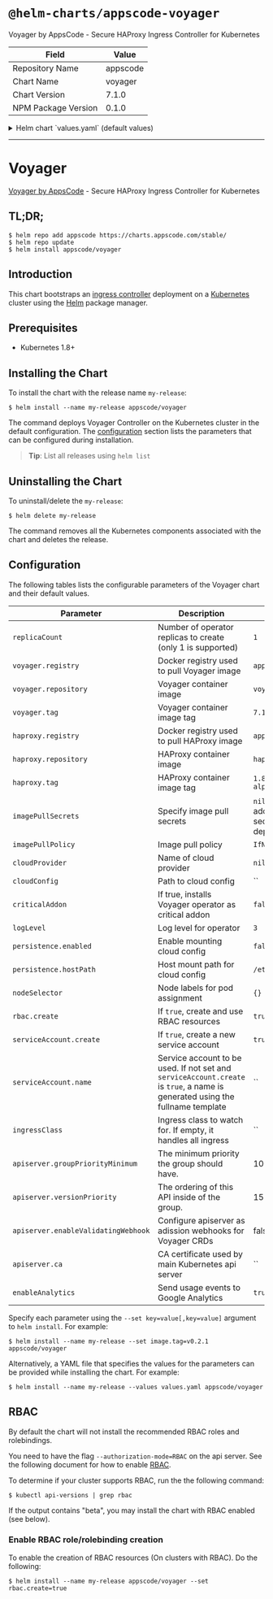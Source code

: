 # `@helm-charts/appscode-voyager`

Voyager by AppsCode - Secure HAProxy Ingress Controller for Kubernetes

| Field               | Value    |
| ------------------- | -------- |
| Repository Name     | appscode |
| Chart Name          | voyager  |
| Chart Version       | 7.1.0    |
| NPM Package Version | 0.1.0    |

<details>

<summary>Helm chart `values.yaml` (default values)</summary>

```yaml
##
## Voyager chart configuration
##
replicaCount: 1
# Docker registry containing Voyager & HAProxy images
voyager:
  registry: appscode
  repository: voyager
  tag: 7.1.0
haproxy:
  registry: appscode
  repository: haproxy
  tag: 1.8.9-7.1.0-alpine
## Optionally specify an array of imagePullSecrets.
## Secrets must be manually created in the namespace.
## ref: https://kubernetes.io/docs/concepts/containers/images/#specifying-imagepullsecrets-on-a-pod
##
# imagePullSecrets:
#   - name: myRegistryKeySecretName
## Specify a imagePullPolicy
## ref: http://kubernetes.io/docs/user-guide/images/#pre-pulling-images
##
imagePullPolicy: IfNotPresent
## Use cloud provider here.
cloudProvider:
## The path to the cloud provider configuration file. Empty string for no configuration file.
## ie. for azure use /etc/kubernetes/azure.json
cloudConfig: ''
## Installs voyager operator as critical addon
## https://kubernetes.io/docs/tasks/administer-cluster/guaranteed-scheduling-critical-addon-pods/
criticalAddon: false
## Log level for voyager
logLevel: 3
persistence:
  enabled: false
  hostPath: /etc/kubernetes

## Node labels for pod assignment
## Ref: https://kubernetes.io/docs/user-guide/node-selection/
##
nodeSelector: {}

## Install Default RBAC roles and bindings
rbac:
  # Specifies whether RBAC resources should be created
  create: true

serviceAccount:
  # Specifies whether a ServiceAccount should be created
  create: true
  # The name of the ServiceAccount to use.
  # If not set and create is true, a name is generated using the fullname template
  name:

# this flag can be set to 'voyager' to handle only ingress
# with annotation kubernetes.io/ingress.class=voyager.
ingressClass:

apiserver:
  # groupPriorityMinimum is the minimum priority the group should have. Please see
  # https://github.com/kubernetes/kube-aggregator/blob/release-1.9/pkg/apis/apiregistration/v1beta1/types.go#L58-L64
  # for more information on proper values of this field.
  groupPriorityMinimum: 10000
  # versionPriority is the ordering of this API inside of the group. Please see
  # https://github.com/kubernetes/kube-aggregator/blob/release-1.9/pkg/apis/apiregistration/v1beta1/types.go#L66-L70
  # for more information on proper values of this field
  versionPriority: 15
  # enableValidatingWebhook is used to configure apiserver as ValidationWebhook for Voyager CRDs
  enableValidatingWebhook: false
  # CA certificate used by main Kubernetes api server
  ca:

# Send usage events to Google Analytics
enableAnalytics: true
```

</details>

---

# Voyager

[Voyager by AppsCode](https://github.com/appscode/voyager) - Secure HAProxy Ingress Controller for Kubernetes

## TL;DR;

```console
$ helm repo add appscode https://charts.appscode.com/stable/
$ helm repo update
$ helm install appscode/voyager
```

## Introduction

This chart bootstraps an [ingress controller](https://github.com/appscode/voyager) deployment on a [Kubernetes](http://kubernetes.io) cluster using the [Helm](https://helm.sh) package manager.

## Prerequisites

- Kubernetes 1.8+

## Installing the Chart

To install the chart with the release name `my-release`:

```console
$ helm install --name my-release appscode/voyager
```

The command deploys Voyager Controller on the Kubernetes cluster in the default configuration. The [configuration](#configuration) section lists the parameters that can be configured during installation.

> **Tip**: List all releases using `helm list`

## Uninstalling the Chart

To uninstall/delete the `my-release`:

```console
$ helm delete my-release
```

The command removes all the Kubernetes components associated with the chart and deletes the release.

## Configuration

The following tables lists the configurable parameters of the Voyager chart and their default values.

| Parameter                           | Description                                                                                                                   | Default                                                  |
| ----------------------------------- | ----------------------------------------------------------------------------------------------------------------------------- | -------------------------------------------------------- |
| `replicaCount`                      | Number of operator replicas to create (only 1 is supported)                                                                   | `1`                                                      |
| `voyager.registry`                  | Docker registry used to pull Voyager image                                                                                    | `appscode`                                               |
| `voyager.repository`                | Voyager container image                                                                                                       | `voyager`                                                |
| `voyager.tag`                       | Voyager container image tag                                                                                                   | `7.1.0`                                                  |
| `haproxy.registry`                  | Docker registry used to pull HAProxy image                                                                                    | `appscode`                                               |
| `haproxy.repository`                | HAProxy container image                                                                                                       | `haproxy`                                                |
| `haproxy.tag`                       | HAProxy container image tag                                                                                                   | `1.8.9-7.1.0-alpine`                                     |
| `imagePullSecrets`                  | Specify image pull secrets                                                                                                    | `nil` (does not add image pull secrets to deployed pods) |
| `imagePullPolicy`                   | Image pull policy                                                                                                             | `IfNotPresent`                                           |
| `cloudProvider`                     | Name of cloud provider                                                                                                        | `nil`                                                    |
| `cloudConfig`                       | Path to cloud config                                                                                                          | ``                                                       |
| `criticalAddon`                     | If true, installs Voyager operator as critical addon                                                                          | `false`                                                  |
| `logLevel`                          | Log level for operator                                                                                                        | `3`                                                      |
| `persistence.enabled`               | Enable mounting cloud config                                                                                                  | `false`                                                  |
| `persistence.hostPath`              | Host mount path for cloud config                                                                                              | `/etc/kubernetes`                                        |
| `nodeSelector`                      | Node labels for pod assignment                                                                                                | `{}`                                                     |
| `rbac.create`                       | If `true`, create and use RBAC resources                                                                                      | `true`                                                   |
| `serviceAccount.create`             | If `true`, create a new service account                                                                                       | `true`                                                   |
| `serviceAccount.name`               | Service account to be used. If not set and `serviceAccount.create` is `true`, a name is generated using the fullname template | ``                                                       |
| `ingressClass`                      | Ingress class to watch for. If empty, it handles all ingress                                                                  | ``                                                       |
| `apiserver.groupPriorityMinimum`    | The minimum priority the group should have.                                                                                   | 10000                                                    |
| `apiserver.versionPriority`         | The ordering of this API inside of the group.                                                                                 | 15                                                       |
| `apiserver.enableValidatingWebhook` | Configure apiserver as adission webhooks for Voyager CRDs                                                                     | false                                                    |
| `apiserver.ca`                      | CA certificate used by main Kubernetes api server                                                                             | ``                                                       |
| `enableAnalytics`                   | Send usage events to Google Analytics                                                                                         | `true`                                                   |

Specify each parameter using the `--set key=value[,key=value]` argument to `helm install`. For example:

```console
$ helm install --name my-release --set image.tag=v0.2.1 appscode/voyager
```

Alternatively, a YAML file that specifies the values for the parameters can be provided while
installing the chart. For example:

```console
$ helm install --name my-release --values values.yaml appscode/voyager
```

## RBAC

By default the chart will not install the recommended RBAC roles and rolebindings.

You need to have the flag `--authorization-mode=RBAC` on the api server. See the following document for how to enable [RBAC](https://kubernetes.io/docs/admin/authorization/rbac/).

To determine if your cluster supports RBAC, run the the following command:

```console
$ kubectl api-versions | grep rbac
```

If the output contains "beta", you may install the chart with RBAC enabled (see below).

### Enable RBAC role/rolebinding creation

To enable the creation of RBAC resources (On clusters with RBAC). Do the following:

```console
$ helm install --name my-release appscode/voyager --set rbac.create=true
```

